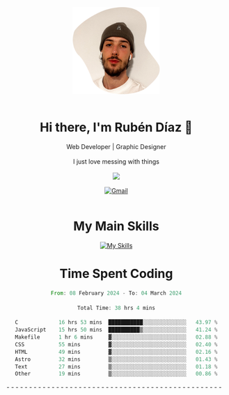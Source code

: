 <div align="center">
	<img height=200 width=200 src="./.img/yo_github_pfp.png" alt="Rubén Díaz" width=200/><br><br>
	
	
 # Hi there, I'm Rubén Díaz 👋

  Web Developer | Graphic Designer
  <br>
  <br>
  I just love messing with things
  <br>
  <br>
  <a href="https://www.github.com/rubendiazzz" target="_blank" rel="noreferrer"><img
src="https://img.shields.io/github/followers/rubendiazzz?logo=github&style=for-the-badge&color=red" /></a>


  <a href="mailto:rubendfraga@gmail.com">![Gmail](https://img.shields.io/badge/Gmail-D14836?style=for-the-badge&logo=gmail&logoColor=white)</a><br><br>

  # My Main Skills
  [![My Skills](https://skillicons.dev/icons?i=js,html,css,tailwind,c,cpp,cs,react,nextjs,astro,mysql,mongo)](https://skillicons.dev)

# Time Spent Coding
<!--START_SECTION:waka-->

```rust
From: 08 February 2024 - To: 04 March 2024

Total Time: 38 hrs 4 mins

C             16 hrs 53 mins  ███████████░░░░░░░░░░░░░░   43.97 %
JavaScript    15 hrs 50 mins  ██████████▒░░░░░░░░░░░░░░   41.24 %
Makefile      1 hr 6 mins     ▓░░░░░░░░░░░░░░░░░░░░░░░░   02.88 %
CSS           55 mins         ▓░░░░░░░░░░░░░░░░░░░░░░░░   02.40 %
HTML          49 mins         ▓░░░░░░░░░░░░░░░░░░░░░░░░   02.16 %
Astro         32 mins         ▒░░░░░░░░░░░░░░░░░░░░░░░░   01.43 %
Text          27 mins         ▒░░░░░░░░░░░░░░░░░░░░░░░░   01.18 %
Other         19 mins         ▒░░░░░░░░░░░░░░░░░░░░░░░░   00.86 %
```

<!--END_SECTION:waka-->
</div>
-
-
-
-
-
-
-
-
-
-
-
-
-
-
-
-
-
-
-
-
-
-
-
-
-
-
-
-
-
-
-
-
-
-
-
-
-
-
-
-
-
-
-
-
-
-
-
-
